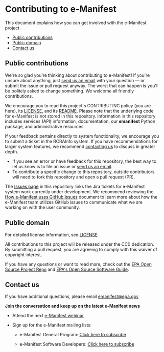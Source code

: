 # Contributing to e-Manifest
This document explains how you can get involved with the e-Manifest project.

* [Public contributions](#public-contributions)
* [Public domain](#public-domain)
* [Contact us](#contact-us)

## Public contributions

We're so glad you're thinking about contributing to e-Manifest! If you're unsure about anything, just [send us an email](mailto:emanifest@epa.gov) with your question — or submit the issue or pull request anyway. The worst that can happen is you'll be politely asked to change something. We welcome all friendly contributions.

We encourage you to read this project's CONTRIBUTING policy (you are here), its [LICENSE](LICENSE.md), and its [README](README.md). Please note that the underlying code for e-Manifest is not stored in this repository. Information in this repository includes services (API) information, documentation, our **emanifest** Python package, and administrative resources.

If your feedback pertains directly to system functionality, we encourage you to submit a ticket in the RCRAInfo system. If you have 
recommendations for larger system features, we recommend [contacting us](#contact-us) to discuss in greater depth.

* If you see an error or have feedback for this repository, the best way to let us know is to file an issue or [send us an email](mailto:emanifest@epa.gov).
* To contribute a specific change to this repository, outside contributors will need to fork this repository and open a pull request (PR).

The [Issues page](https://github.com/USEPA/e-manifest/issues) in this repository links the Jira tickets for e-Manifest system work currently under development. We recommend reviewing the [How e-Manifest uses GitHub Issues](https://github.com/USEPA/e-manifest/blob/master/Reference/How%20e-Manifest%20uses%20GitHub%20Issues.pdf) document to learn more about how the e-Manifest team utilizes GitHub issues to communicate what we are working on with the user community.

## Public domain

For detailed license information, see [LICENSE](LICENSE.md).

All contributions to this project will be released under the CC0 dedication. By submitting a pull request, you are agreeing to comply with this waiver of copyright interest.

If you have any questions or want to read more, check out the [EPA Open Source Project Repo](https://github.com/USEPA/open-source-projects) and [EPA's Open Source Software Guide](https://www.epa.gov/developers/open-source-software-and-epa-code-repository-requirements).

## Contact us

If you have additional questions, please email [emanifest@epa.gov](mailto:emanifest@epa.gov)

**Join the conversation and keep up on the latest e-Manifest news**

* Attend the next [e-Manifest webinar](https://www.epa.gov/e-manifest/monthly-webinars-about-hazardous-waste-electronic-manifest-e-manifest)

* Sign up for the e-Manifest mailing lists:

  - e-Manifest General Program: [Click here to subscribe](https://public.govdelivery.com/accounts/USEPAORCR/subscriber/new?topic_id=USEPAORCR_4)

  - e-Manifest Software Developers: [Click here to subscribe](https://public.govdelivery.com/accounts/USEPAORCR/subscriber/new?topic_id=USEPAORCR_9)
